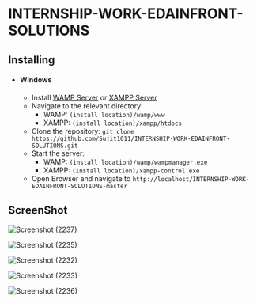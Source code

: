 # INTERNSHIP-WORK-EDAINFRONT-SOLUTIONS

## Installing

- #### Windows
  - Install [WAMP Server](http://www.wampserver.com/en/) or [XAMPP Server](https://www.apachefriends.org/download.html)
  - Navigate to the relevant directory: 
    - WAMP:   `(install location)/wamp/www` 
    - XAMPP:  `(install location)/xampp/htdocs`
  - Clone the repository: `git clone https://github.com/Sujit1011/INTERNSHIP-WORK-EDAINFRONT-SOLUTIONS.git`
  - Start the server:
    - WAMP:   `(install location)/wamp/wampmanager.exe`
    - XAMPP:  `(install location)/xampp-control.exe`
  - Open Browser and navigate to `http://localhost/INTERNSHIP-WORK-EDAINFRONT-SOLUTIONS-master`

## ScreenShot

![Screenshot (2237)](https://user-images.githubusercontent.com/52007498/80995352-c23a7300-8e5b-11ea-8bcd-15b11ee20a9b.png)

![Screenshot (2235)](https://user-images.githubusercontent.com/52007498/80995312-b484ed80-8e5b-11ea-88c3-9b20ae580727.png)

![Screenshot (2232)](https://user-images.githubusercontent.com/52007498/80995263-9fa85a00-8e5b-11ea-9c68-f10f9db1cac0.png)

![Screenshot (2233)](https://user-images.githubusercontent.com/52007498/80995290-ac2cb280-8e5b-11ea-9e09-cdcbb92a3c1c.png)

![Screenshot (2236)](https://user-images.githubusercontent.com/52007498/80995327-b9e23800-8e5b-11ea-88ba-3d84e6784551.png)
